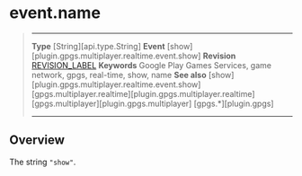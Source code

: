 # event.name

> --------------------- ------------------------------------------------------------------------------------------
> __Type__              [String][api.type.String]
> __Event__             [show][plugin.gpgs.multiplayer.realtime.event.show]
> __Revision__          [REVISION_LABEL](REVISION_URL)
> __Keywords__          Google Play Games Services, game network, gpgs, real-time, show, name
> __See also__          [show][plugin.gpgs.multiplayer.realtime.event.show]
>						[gpgs.multiplayer.realtime][plugin.gpgs.multiplayer.realtime]
>						[gpgs.multiplayer][plugin.gpgs.multiplayer]
>                       [gpgs.*][plugin.gpgs]
> --------------------- ------------------------------------------------------------------------------------------

## Overview

The string `"show"`.